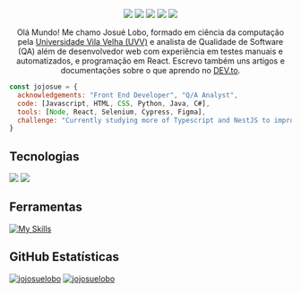 <div>
  <p align="center">
    <a href="https://www.linkedin.com/in/jojosuelobo/"><img src="https://img.shields.io/badge/-Josué%20Lobo-0077B5?style=flat-square&logo=Linkedin&logoColor=white"/></a>
    <a href="https://www.instagram.com/jojosuelobo/"><img src="https://img.shields.io/badge/-@jojosuelobo_-E4405F?style=flat-square&logo=Instagram&logoColor=white"/></a>
    <a href=""><img src="https://img.shields.io/badge/-jojosuelobo-D62422?style=flatsquare&labelColor=D62422&logo=youtube&logoColor=white"/></a>
    <a href="mailto:jojosuelobo@gmail.com"><img src="https://img.shields.io/badge/-jojosuelobo@gmail.com-D14836?style=flat-square&logo=Gmail&logoColor=white"/></a>
    <a href="https://wa.me/5527988486353"><img src="https://img.shields.io/badge/Whatsapp-128c7e?&logo=whatsapp"/></a>
  </p>
</div>

<p align="center">Olá Mundo! Me chamo Josué Lobo, formado em ciência da computação pela <a href="https://uvv.br">Universidade Vila Velha (UVV)</a> e analista de Qualidade de Software (QA) além de desenvolvedor web com experiência em testes manuais e automatizados, e programação em React. Escrevo também uns artigos e documentações sobre o que aprendo no <a href="https://dev.to/jojosuelobo">DEV.to</a>.</p>

```javascript
const jojosue = {
  acknowledgements: "Front End Developer", "Q/A Analyst", 
  code: [Javascript, HTML, CSS, Python, Java, C#],
  tools: [Node, React, Selenium, Cypress, Figma],
  challenge: "Currently studying more of Typescript and NestJS to improve my knowledge of those languages"
}
```

## **Tecnologias**  
<p>
    <img src="https://skillicons.dev/icons?i=js,react,jest,html,css,sass,cs,java,mysql,selenium" />
    <img src="https://simpleskill.icons.workers.dev/svg?i=cypress" />
</p>

## **Ferramentas**
[![My Skills](https://skillicons.dev/icons?i=git,github,vscode,visualstudio,figma,notion)](https://skillicons.dev)

## **GitHub Estatísticas**

[![jojosuelobo](https://github-readme-stats.vercel.app/api?username=jojosuelobo&theme=radical)](https://github.com/anuraghazra/github-readme-stats)
[![jojosuelobo](https://github-readme-stats.vercel.app/api/top-langs/?username=jojosuelobo&hide=html&layout=compact&theme=radical)](https://github.com/anuraghazra/github-readme-stats)



